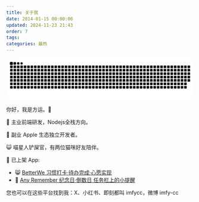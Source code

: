 ```yaml
---
title: 关于我
date: 2014-01-15 00:00:00
updated: 2024-11-23 21:43
order: 7
tags:
categories: 最热
---
```


[![imfycc`s Github Chart](https://raw.githubusercontent.com/platane/platane/output/github-contribution-grid-snake.svg)](https://github.com/imfycc "image")

你好，我是方运。👋

🧱 主业前端研发，Nodejs全栈方向。

🍎 副业 Apple 生态独立开发者。

😺 喵星人铲屎官，有两位猫咪好友陪伴。

📱 已上架 App:
* 😸 [BetterWe 习惯打卡·待办完成·心愿实现](https://apps.apple.com/cn/app/betterwe-%E4%B9%A0%E6%83%AF%E6%89%93%E5%8D%A1-%E5%BE%85%E5%8A%9E%E5%AE%8C%E6%88%90-%E5%BF%83%E6%84%BF%E5%AE%9E%E7%8E%B0/id6560117527)
* 🐓 [Any Remember 纪念日·倒数日 任务栏上的小提醒](https://apps.apple.com/cn/app/%E9%83%BD%E8%AE%B0%E5%BE%97/id6477067769?mt=12)


您也可以在这些平台找到我：X、小红书、即刻都叫 imfycc，微博 imfy-cc

